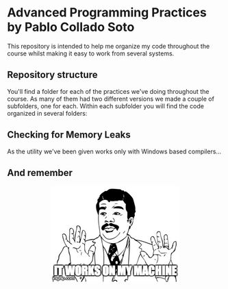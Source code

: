 # Advanced Programming Practices by Pablo Collado Soto
This repository is intended to help me organize my code throughout the course whilst making it easy to work from several systems.

## Repository structure
You'll find a folder for each of the practices we've doing throughout the course. As many of them had two different versions we made a couple of subfolders, one for each. Within each subfolder you will find the code organized in several folders:

## Checking for Memory Leaks
As the utility we've been given works only with Windows based compilers...

## And remember

<p align="center">
  <img src="./Memes/It_works.jpg">
</p>
